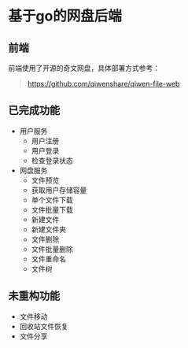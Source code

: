 # 基于go的网盘后端

## 前端
前端使用了开源的奇文网盘，具体部署方式参考：
> https://github.com/qiwenshare/qiwen-file-web


## 已完成功能
- 用户服务
  - 用户注册
  - 用户登录
  - 检查登录状态
- 网盘服务
  - 文件预览
  - 获取用户存储容量
  - 单个文件下载
  - 文件批量下载
  - 新建文件
  - 新建文件夹
  - 文件删除
  - 文件批量删除
  - 文件重命名
  - 文件树

## 未重构功能
- 文件移动
- 回收站文件恢复
- 文件分享
